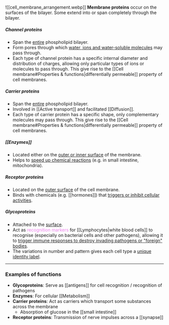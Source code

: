 ![[cell_membrane_arrangement.webp]]
**Membrane proteins** occur on the surfaces of the bilayer. Some extend into or span completely through the bilayer.

##### Channel proteins
- Span the <u>entire</u> phospholipid bilayer.
- Form pores through which <u>water, ions and water-soluble molecules</u> may pass through.
- Each type of channel protein has a specific internal diameter and distribution of charges, allowing only particular types of ions or molecules to pass through. This give rise to the [[Cell membrane#Properties & functions|differentially permeable]] property of cell membranes.

##### Carrier proteins
- Span the <u>entire</u> phospholipid bilayer.
- Involved in [[Active transport]] and facilitated [[Diffusion]].
- Each type of carrier protein has a specific shape, only complementary molecules may pass through. This give rise to the [[Cell membrane#Properties & functions|differentially permeable]] property of cell membranes.

##### [[Enzymes]]
- Located either on the <u>outer or inner surface</u> of the membrane.
- Helps to <u>speed up chemical reactions</u> (e.g. in small intestine, mitochondria).

##### Receptor proteins
- Located on the <u>outer surface</u> of the cell membrane.
- Binds with chemicals (e.g. [[hormones]]) that <u>triggers or inhibit cellular activities</u>.

##### Glycoproteins
- Attached to the <u>surface</u>.
- Act as <span style="color: violet">recognition markers</span> for [[Lymphocytes|white blood cells]] to recognise (especially on bacterial cells and other pathogens), allowing it to <u>trigger immune responses to destroy invading pathogens or "foreign" bodies</u>.
- The variations in number and pattern gives each cell type a <u>unique identity label</u>.


<hr>

### Examples of functions
- **Glycoproteins**: Serve as [[antigens]] for cell recognition / recognition of pathogens
- **Enzymes**: For cellular [[Metabolism]]
- **Carrier proteins**: Act as carriers which transport some substances across the membrane
	- Absorption of glucose in the [[small intestine]]
- **Receptor proteins**: Transmission of nerve impulses across a [[synapse]]
